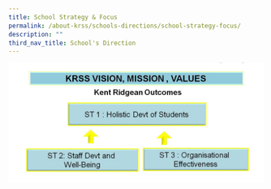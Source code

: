 ```yaml
---
title: School Strategy & Focus
permalink: /about-krss/schools-directions/school-strategy-focus/
description: ""
third_nav_title: School's Direction
---
```

![Strategic Focus](/images/Strategic-Focus-1.jpg)